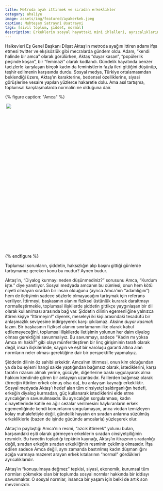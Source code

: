```yaml
---
title: Metroda ayak ittirmek ve sıradan erkeklikler
category: ahaliye
image: assets/img/featured/ayakerkek.jpeg
caption: Muhteşem Satrayni @satrayni
tags: [sivil toplum, şiddet, normal]
description: Erkeklerin sosyal hayattaki mini ihlalleri, ayrıcalıkların savunusu ve normsuzlaşma
--- 
```


Halkevleri Eş Genel Başkanı Dilşat Aktaş’ın metroda ayağını ittiren adamı ifşa etmesi twitter ve ekşisözlük gibi mecralarda gündem oldu. Adam, “kendi halinde bir amca” olarak görülürken, Aktaş “duyar kasan”, “popülerlik peşinde koşan”, bir “feminazi” olarak kodlandı. Gündelik hayatında benzer tacizlerle karşılaşan birçok kadın da feministlerin fazla ileri gittiğini düşünüp, teşhir edilmenin karşısında durdu. Sosyal medya, Türkiye ortalamasından beklendiği üzere, Aktaş’ın karakterine, bedensel özelliklerine, siyasi görüşlerine vesaire yapılan yüzlerce hakaretle dolu. Ama asıl tartışma, toplumsal karşılaşmalarda normalin ne olduğuna dair. 

{% figure caption: "Amca" %}
<div class="ratio-box" style="padding-bottom: 93.81%">
<img class="lazyload" data-src="/assets/img/others/amcaotobus.jpeg">
<noscript>
<img src="/assets/img/others/amcaotobus.jpeg">
</noscript>
</div>
{% endfigure %}

Toplumsal sorunların, şiddetin, haksızlığın alıp başını gittiği günlerde tartışmamız gereken konu bu mudur? Aynen budur. 

Aktaş’ın, “Diyalog kurmayı neden düşünmediniz?” sorusunu Amca, “Kurdum işte.” diye yanıtlıyor. Sosyal medyada amcanın bu cümlesi, onun hem kötü niyeti olmayan sıradan bir insan olduğunu (ayrıca Amca’nın “adamlığını”) hem de iletişimin sadece sözlerle olmayacağını tartışmak için referans veriliyor. İttirmeyi, başkasının alanını fiziksel üstünlük kurarak daraltmayı normalleştirmekle, toplumsal ilişkilerde şiddetin gittikçe yaygınlaşan bir dil olarak kullanılması arasında bağ var. Şiddetin dilinin egemenliğine yalnızca ittiren kişiye “İttirmeyin!” diyerek, meseleyi iki kişi arasındaki tesadüfü bir anlaşmazlık seviyesine indirgeyerek karşı çıkılamaz. Aksine _duyar kasmak_ lazım. Bir başkasının fiziksel alanını sınırlamanın ilke olarak kabul edilemeyeceğini, toplumsal ilişkilerde iletişimin yolunun her daim diyalog olması gerektiğini savunmalıyız. Bu savunmayı, sadece “Kadın mı yoksa Amca mı haklı?” gibi olayı münferitleştiren bir linç girişiminin tarafı olarak değil, insan ilişkilerinde, saygın ve eşit bir varoluşu garanti altına alan normların neler olması gerektiğine dair bir perspektifle yapmalıyız.

Şiddetin dilinin öz sahibi erkektir. Amca’nın ittirmesi, onun kim olduğundan ya da bu eylemi hangi saikle yaptığından bağımsız olarak, istediklerini, karşı tarafın rızasını almak yerine, gücüyle, diğerlerine baskı uygulayarak alma hakkını kendinde gören bir anlayışın uzantısıdır. Faillerden bağımsız olarak (örneğin ittirilen erkek olmuş olsa da), bu anlayışın kaynağı erkekliktir. Sosyal medyada Aktaş’ı hedef alan tüm cinsiyetçi saldırganlığın hedefi, erkeğin diyalog kurmadan, güç kullanarak istediklerini elde etme ayrıcalığının savunulmasıdır. Bu ayrıcalığın sorgulanması, kadın cinayetlerinde katile en ağır cezalar verilmesini haykıranların erkek egemenliğinde kendi konumlarını sorgulamayan, anca vicdan temizleyen kolay muhalefetiyle değil, gündelik hayatın en sıradan anlarına süzülmüş erkekliklerle (bazen de işinde gücünde amcalarla) yüzleşerek olur. 

Aktaş’ın paylaştığı Amca’nın resmi, “azcık ittirerek” yolunu bulan, karşısındaki eşiti olarak görmeyen erkeklerin sıradan cinsiyetçiliğinin resmidir. Bu tweetin topladığı tepkinin kaynağı, Aktaş’ın itirazının sıradanlığı değil, sıradan erkeğin sıradan erkekliğinin resminin çekilmiş olmasıdır. İfşa edilen sadece Amca değil, aynı zamanda bastırılmış kadın düşmanlığını açığa vurmaya mazeret arayan erkek kıtalarının “normal” gördükleri ayrıcalıklarıdır. 

Aktaş’ın “konuşulmaya değmez” tepkisi, siyasi, ekonomik, kurumsal tüm normları çökmekte olan bir toplumda sosyal normlar hakkında bir iddiayı savunmaktır. O sosyal normlar, insanca bir yaşam için belki de artık son mevzimizdir. 





